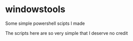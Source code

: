# windowstools
Some simple powershell scipts I made

The scripts here are so very simple that I deserve no credit
